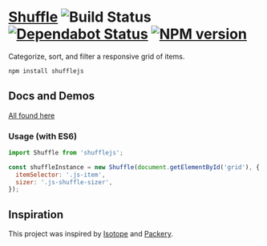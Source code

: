 # [Shuffle][homepage] ![Build Status][actions-img] [![Dependabot Status][dependabot-img]][dependabot-url] [![NPM version][npm-img]][npm-url]

Categorize, sort, and filter a responsive grid of items.

```bash
npm install shufflejs
```

## Docs and Demos

[All found here][homepage]

### Usage (with ES6)

```js
import Shuffle from 'shufflejs';

const shuffleInstance = new Shuffle(document.getElementById('grid'), {
  itemSelector: '.js-item',
  sizer: '.js-shuffle-sizer',
});
```

## Inspiration

This project was inspired by [Isotope](http://isotope.metafizzy.co/) and [Packery](http://packery.metafizzy.co/).

[homepage]: https://vestride.github.io/Shuffle/

[actions-img]: https://github.com/Vestride/Shuffle/actions/workflows/build.yml/badge.svg?branch=main

[npm-url]: https://www.npmjs.com/package/shufflejs

[npm-img]: https://img.shields.io/npm/v/shufflejs.svg

[dependabot-url]: https://docs.github.com/en/code-security/supply-chain-security/managing-vulnerabilities-in-your-projects-dependencies/configuring-dependabot-security-updates

[dependabot-img]: https://img.shields.io/badge/Dependabot-enabled-blue.svg
